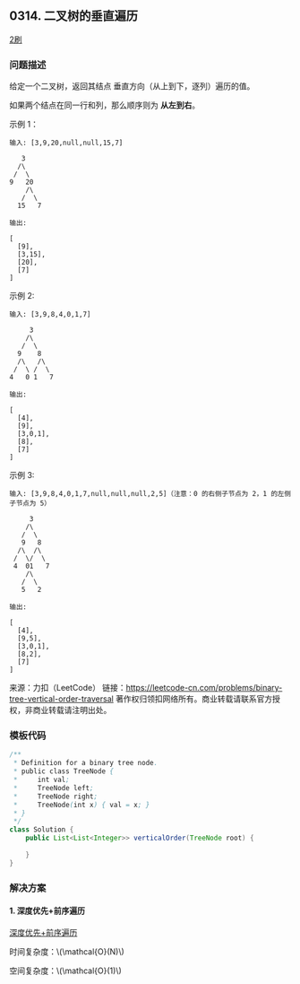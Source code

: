 ## 0314. 二叉树的垂直遍历

<script src="https://cdn.bootcss.com/mathjax/2.7.7/MathJax.js?config=TeX-AMS-MML_HTMLorMML"></script>

[2刷](qu0314/solu/Solution.java)

### 问题描述

给定一个二叉树，返回其结点 垂直方向（从上到下，逐列）遍历的值。

如果两个结点在同一行和列，那么顺序则为 **从左到右**。

示例 1：

```
输入: [3,9,20,null,null,15,7]

   3
  /\
 /  \
9   20
    /\
   /  \
  15   7 

输出:

[
  [9],
  [3,15],
  [20],
  [7]
]
```

示例 2:

```
输入: [3,9,8,4,0,1,7]

     3
    /\
   /  \
  9    8
  /\   /\
 /  \ /  \
4   0 1   7 

输出:

[
  [4],
  [9],
  [3,0,1],
  [8],
  [7]
]
```

示例 3:

```
输入: [3,9,8,4,0,1,7,null,null,null,2,5]（注意：0 的右侧子节点为 2，1 的左侧子节点为 5）

     3
    /\
   /  \
   9   8
  /\  /\
 /  \/  \
 4  01   7
    /\
   /  \
   5   2

输出:

[
  [4],
  [9,5],
  [3,0,1],
  [8,2],
  [7]
]
```

来源：力扣（LeetCode）
链接：https://leetcode-cn.com/problems/binary-tree-vertical-order-traversal
著作权归领扣网络所有。商业转载请联系官方授权，非商业转载请注明出处。

### 模板代码

``` java
/**
 * Definition for a binary tree node.
 * public class TreeNode {
 *     int val;
 *     TreeNode left;
 *     TreeNode right;
 *     TreeNode(int x) { val = x; }
 * }
 */
class Solution {
    public List<List<Integer>> verticalOrder(TreeNode root) {
        
    }
}
```

### 解决方案

#### 1. 深度优先+前序遍历

[深度优先+前序遍历](qu0314/solu1/Solution.java)

时间复杂度：\\(\mathcal{O}(N)\\)

空间复杂度：\\(\mathcal{O}(1)\\)
